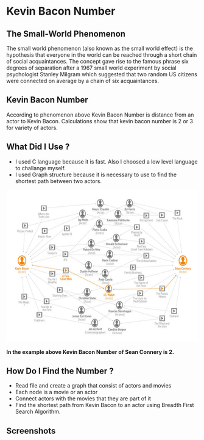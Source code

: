 # Kevin Bacon Number

## The Small-World Phenomenon
The small world phenomenon (also known as the small world effect) is the hypothesis that everyone in the world can be reached through a short chain of social acquaintances. The concept gave rise to the famous phrase six degrees of separation after a 1967 small world experiment by social psychologist Stanley Milgram which suggested that two random US citizens were connected on average by a chain of six acquaintances.

## Kevin Bacon Number
According to phenomenon above Kevin Bacon Number is distance from an actor to Kevin Bacon. Calculations show that kevin bacon number is 2 or 3 for variety of actors.

## What Did I Use ?
- I used C language because it is fast. Also I choosed a low level language to challange myself.
- I used Graph structure because it is necessary to use to find the shortest path between two actors.

<img src="img/kbn.png" height = "400" width = "600">

**In the example above Kevin Bacon Number of Sean Connery is 2.**

## How Do I Find the Number ?
- Read file and create a graph that consist of actors and movies
- Each node is a movie or an actor
- Connect actors with the movies that they are part of it
- Find the shortest path from Kevin Bacon to an actor using Breadth First Search Algorithm.

## Screenshots
